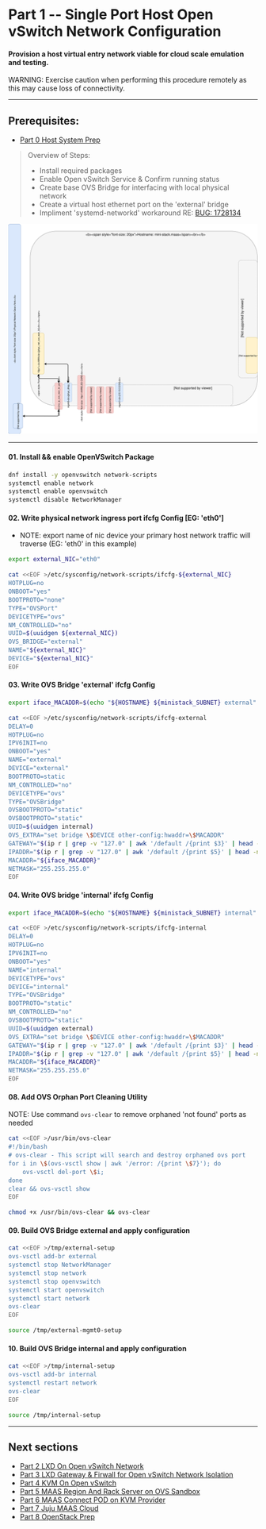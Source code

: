 # Part 1 -- Single Port Host Open vSwitch Network Configuration
#### Provision a host virtual entry network viable for cloud scale emulation and testing.
WARNING: Exercise caution when performing this procedure remotely as this may cause loss of connectivity.    

-------
## Prerequisites:
- [Part 0 Host System Prep]

>
> Overview of Steps:
> - Install required packages
> - Enable Open vSwitch Service & Confirm running status
> - Create base OVS Bridge for interfacing with local physical network
> - Create a virtual host ethernet port on the 'external' bridge
> - Impliment 'systemd-networkd' workaround RE: [BUG: 1728134]

![CCIO_Hypervisor-mini_Stack_Diagram](web/drawio/single-port-ovs-host.svg)

-------
#### 01. Install && enable OpenVSwitch Package
```sh
dnf install -y openvswitch network-scripts
systemctl enable network
systemctl enable openvswitch
systemctl disable NetworkManager
```
#### 02. Write physical network ingress port ifcfg Config [EG: 'eth0']
  - NOTE: export name of nic device your primary host network traffic will traverse (EG: 'eth0' in this example)
```sh
export external_NIC="eth0"
```
```sh
cat <<EOF >/etc/sysconfig/network-scripts/ifcfg-${external_NIC}
HOTPLUG=no
ONBOOT="yes"
BOOTPROTO="none"
TYPE="OVSPort"
DEVICETYPE="ovs"
NM_CONTROLLED="no"
UUID=$(uuidgen ${external_NIC})
OVS_BRIDGE="external"
NAME="${external_NIC}"
DEVICE="${external_NIC}"
EOF
```
#### 03. Write OVS  Bridge 'external' ifcfg Config
```sh
export iface_MACADDR=$(echo "${HOSTNAME} ${ministack_SUBNET} external" | md5sum | sed 's/^\(..\)\(..\)\(..\)\(..\)\(..\).*$/02\:\1\:\2\:\3\:\4\:\5/')
```
```sh
cat <<EOF >/etc/sysconfig/network-scripts/ifcfg-external
DELAY=0
HOTPLUG=no
IPV6INIT=no
ONBOOT="yes"
NAME="external"
DEVICE="external"
BOOTPROTO=static
NM_CONTROLLED="no"
DEVICETYPE="ovs"
TYPE="OVSBridge"
OVSBOOTPROTO="static"
OVSBOOTPROTO="static"
UUID=$(uuidgen internal)
OVS_EXTRA="set bridge \$DEVICE other-config:hwaddr=\$MACADDR"
GATEWAY="$(ip r | grep -v "127.0" | awk '/default /{print $3}' | head -n 1)"
IPADDR="$(ip r | grep -v "127.0" | awk '/default /{print $5}' | head -n 1)"
MACADDR="${iface_MACADDR}"
NETMASK="255.255.255.0"
EOF
```
#### 04. Write OVS bridge 'internal' ifcfg Config
```sh
export iface_MACADDR=$(echo "${HOSTNAME} ${ministack_SUBNET} internal" | md5sum | sed 's/^\(..\)\(..\)\(..\)\(..\)\(..\).*$/02\:\1\:\2\:\3\:\4\:\5/')
```
````sh
cat <<EOF >/etc/sysconfig/network-scripts/ifcfg-internal
DELAY=0
HOTPLUG=no
IPV6INIT=no
ONBOOT="yes"
NAME="internal"
DEVICETYPE="ovs"
DEVICE="internal"
TYPE="OVSBridge"
BOOTPROTO="static"
NM_CONTROLLED="no"
OVSBOOTPROTO="static"
UUID=$(uuidgen external)
OVS_EXTRA="set bridge \$DEVICE other-config:hwaddr=\$MACADDR"
GATEWAY="$(ip r | grep -v "127.0" | awk '/default /{print $3}' | head -n 1)"
IPADDR="$(ip r | grep -v "127.0" | awk '/default /{print $5}' | head -n 1)"
MACADDR="${iface_MACADDR}"
NETMASK="255.255.255.0"
EOF
````
#### 08. Add OVS Orphan Port Cleaning Utility
NOTE: Use command `ovs-clear` to remove orphaned 'not found' ports as needed
````sh
cat <<EOF >/usr/bin/ovs-clear
#!/bin/bash
# ovs-clear - This script will search and destroy orphaned ovs port
for i in \$(ovs-vsctl show | awk '/error: /{print \$7}'); do
    ovs-vsctl del-port \$i;
done
clear && ovs-vsctl show
EOF
````
````sh
chmod +x /usr/bin/ovs-clear && ovs-clear
````
#### 09. Build OVS Bridge external and apply configuration
````sh
cat <<EOF >/tmp/external-setup
ovs-vsctl add-br external
systemctl stop NetworkManager
systemctl stop network
systemctl stop openvswitch
systemctl start openvswitch
systemctl start network
ovs-clear
EOF
````
````sh
source /tmp/external-mgmt0-setup
````
#### 10. Build OVS Bridge internal and apply configuration
````sh
cat <<EOF >/tmp/internal-setup
ovs-vsctl add-br internal
systemctl restart network
ovs-clear
EOF
````
````sh
source /tmp/internal-setup
````
-------
## Next sections
- [Part 2 LXD On Open vSwitch Network]
- [Part 3 LXD Gateway & Firwall for Open vSwitch Network Isolation]
- [Part 4 KVM On Open vSwitch]
- [Part 5 MAAS Region And Rack Server on OVS Sandbox]
- [Part 6 MAAS Connect POD on KVM Provider]
- [Part 7 Juju MAAS Cloud]
- [Part 8 OpenStack Prep]

<!-- Markdown link & img dfn's -->
[BUG: 1728134]: https://bugs.launchpad.net/netplan/+bug/1728134
[Part 0 Host System Prep]: ../0_Host_System_Prep
[Part 1 Single Port Host OVS Network]: ../1_Single_Port_Host-Open_vSwitch_Network_Configuration
[Part 2 LXD On Open vSwitch Network]: ../2_LXD-On-OVS
[Part 3 LXD Gateway & Firwall for Open vSwitch Network Isolation]: ../3_LXD_Network_Gateway
[Part 4 KVM On Open vSwitch]: ../4_KVM_On_Open_vSwitch
[Part 5 MAAS Region And Rack Server on OVS Sandbox]: ../5_MAAS-Rack_And_Region_Ctl-On-Open_vSwitch
[Part 6 MAAS Connect POD on KVM Provider]: ../6_MAAS-Connect_POD_KVM-Provider
[Part 7 Juju MAAS Cloud]: ../7_Juju_MAAS_Cloud
[Part 8 OpenStack Prep]: ../8_OpenStack_Deploy
